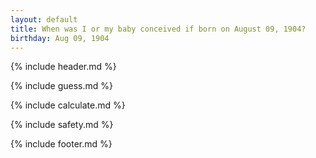```yaml
---
layout: default
title: When was I or my baby conceived if born on August 09, 1904?
birthday: Aug 09, 1904
---
```


{% include header.md %}

{% include guess.md %}

{% include calculate.md %}

{% include safety.md %}

{% include footer.md %}



